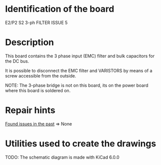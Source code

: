 # Identification of the board

E2/P2 S2 3-ph FILTER ISSUE 5

# Description

This board contains the 3 phase input (EMC) filter and bulk capacitors for the DC bus.

It is possible to disconnect the EMC filter and VARISTORS by means of a screw
 accessible from the outside. 

NOTE: The 3-phase bridge is not on this board, its on the power board where
 this board is soldered on.

# Repair hints

[Found issues in the past](none) => None

# Utilities used to create the drawings

TODO: The schematic diagram is made with KiCad 6.0.0

